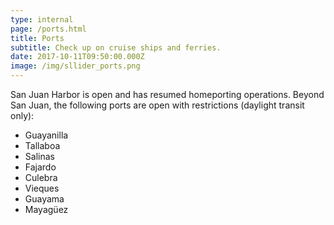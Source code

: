 ```yaml
---
type: internal
page: /ports.html
title: Ports
subtitle: Check up on cruise ships and ferries.
date: 2017-10-11T09:50:00.000Z
image: /img/sllider_ports.png
---
```

San Juan Harbor is open and has resumed homeporting operations. Beyond San Juan, the following ports are open with restrictions (daylight transit only):

* Guayanilla
* Tallaboa
* Salinas
* Fajardo
* Culebra
* Vieques
* Guayama
* Mayagüez
